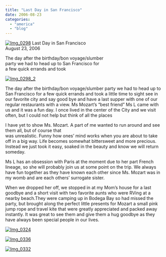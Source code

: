 ```yaml
---
title: "Last Day in San Francisco"
date: 2006-08-23
categories: 
  - "america"
  - "blog"
---
```


 [![Img_0298](https://pub-ac94b3f306b24c0dba4238943c97f2e1.r2.dev/2008/05/07/img_0298.png "Img_0298")](https://pub-ac94b3f306b24c0dba4238943c97f2e1.r2.dev/photos/uncategorized/2008/05/07/img_0298.png) Last Day in San Francisco  
August 23, 2006

The day after the birthday/bon voyage/slumber  
party we had to head up to San Francisco for  
a few quick errands and took

<!--more-->

[![Img_0298_2](https://pub-ac94b3f306b24c0dba4238943c97f2e1.r2.dev/2008/05/07/img_0298_2.png "Img_0298_2")](https://pub-ac94b3f306b24c0dba4238943c97f2e1.r2.dev/photos/uncategorized/2008/05/07/img_0298_2.png)

The day after the birthday/bon voyage/slumber party we had to head up to San Francisco for a few quick errands and took a little time to sight see in our favorite city and say good bye and have a last supper with one of our regular restaurants with a view. Ms Mozart’s “best friend” Ms L came with us and it was a fun day. I once lived in the center of the City and we visit often, but I could not help but think of all the places

I have yet to show Ms. Mozart. A part of me wanted to run around and see them all, but of course that  
was unrealistic. Funny how ones’ mind works when you are about to take off in a big way. Life becomes somewhat bittersweet and more precious. Instead we just took it easy, soaked in the beauty and know we will return someday.

Ms L has an obsession with Paris at the moment due to her part French lineage, so she will probably join us at some point on the trip. We always have fun together as they have known each other since Ms. Mozart was in my womb and are each others’ surrogate sister.

When we dropped her off, we stopped in at my Mom’s house for a last goodbye and a short visit with two favorite aunts who were RVing at a nearby beach.They were camping up in Bodega Bay so had missed the party, but brought along the perfect little presents for Mozart a small pink jump rope and travel kite that were greatly appreciated and packed away instantly. It was great to see them and give them a hug goodbye as they have always been special people in our lives.

[![Img_0324](https://pub-ac94b3f306b24c0dba4238943c97f2e1.r2.dev/2008/05/07/img_0324.png "Img_0324")](https://pub-ac94b3f306b24c0dba4238943c97f2e1.r2.dev/photos/uncategorized/2008/05/07/img_0324.png)

[![Img_0336](https://pub-ac94b3f306b24c0dba4238943c97f2e1.r2.dev/2008/05/07/img_0336.png "Img_0336")](https://pub-ac94b3f306b24c0dba4238943c97f2e1.r2.dev/photos/uncategorized/2008/05/07/img_0336.png)

[![Img_0332](https://pub-ac94b3f306b24c0dba4238943c97f2e1.r2.dev/2008/05/07/img_0332.png "Img_0332")](https://pub-ac94b3f306b24c0dba4238943c97f2e1.r2.dev/photos/uncategorized/2008/05/07/img_0332.png)
